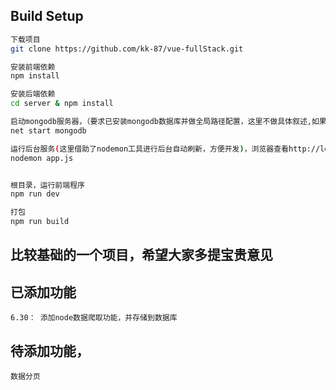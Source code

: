 

## Build Setup

``` bash
下载项目 
git clone https://github.com/kk-87/vue-fullStack.git

安装前端依赖
npm install

安装后端依赖
cd server & npm install

启动mongodb服务器，（要求已安装mongodb数据库并做全局路径配置，这里不做具体叙述,如果已配置开机启动，可忽略此步)
net start mongodb

运行后台服务(这里借助了nodemon工具进行后台自动刷新，方便开发)，浏览器查看http://localhost:3000/ 如出现欢迎语说明后台启动成功。
nodemon app.js


根目录，运行前端程序
npm run dev

打包
npm run build
```

## 比较基础的一个项目，希望大家多提宝贵意见

## 已添加功能
```
6.30： 添加node数据爬取功能，并存储到数据库
```

## 待添加功能，
```
数据分页
```